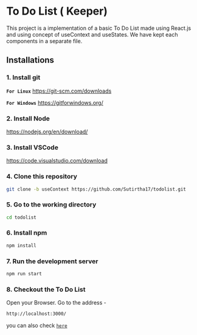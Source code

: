 # To Do List ( Keeper)

This project is a implementation of a basic To Do List made using React.js and using concept of useContext and useStates. We have kept each components in a separate file.

## Installations

### 1. Install git

**`For Linux`** <https://git-scm.com/downloads>

**`For Windows`** <https://gitforwindows.org/>

### 2. Install Node

<https://nodejs.org/en/download/>

### 3. Install VSCode

<https://code.visualstudio.com/download>

### 4. Clone this repository

```sh
git clone -b useContext https://github.com/Sutirtha17/todolist.git
```

### 5. Go to the working directory

```sh
cd todolist
```

### 6. Install npm

```sh
npm install
```

### 7. Run the development server

```sh
npm run start
```

### 8. Checkout the To Do List

Open your Browser. Go to the address -

```sh
http://localhost:3000/
```

you can also check [`here`](http://localhost:3000/)
